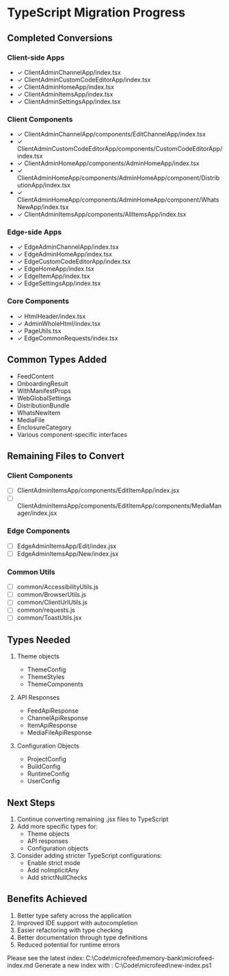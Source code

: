 # TypeScript Migration Progress

## Completed Conversions

### Client-side Apps
- ✓ ClientAdminChannelApp/index.tsx
- ✓ ClientAdminCustomCodeEditorApp/index.tsx
- ✓ ClientAdminHomeApp/index.tsx
- ✓ ClientAdminItemsApp/index.tsx
- ✓ ClientAdminSettingsApp/index.tsx

### Client Components
- ✓ ClientAdminChannelApp/components/EditChannelApp/index.tsx
- ✓ ClientAdminCustomCodeEditorApp/components/CustomCodeEditorApp/index.tsx
- ✓ ClientAdminHomeApp/components/AdminHomeApp/index.tsx
- ✓ ClientAdminHomeApp/components/AdminHomeApp/component/DistributionApp/index.tsx
- ✓ ClientAdminHomeApp/components/AdminHomeApp/component/WhatsNewApp/index.tsx
- ✓ ClientAdminItemsApp/components/AllItemsApp/index.tsx

### Edge-side Apps
- ✓ EdgeAdminChannelApp/index.tsx
- ✓ EdgeAdminHomeApp/index.tsx
- ✓ EdgeCustomCodeEditorApp/index.tsx
- ✓ EdgeHomeApp/index.tsx
- ✓ EdgeItemApp/index.tsx
- ✓ EdgeSettingsApp/index.tsx

### Core Components
- ✓ HtmlHeader/index.tsx
- ✓ AdminWholeHtml/index.tsx
- ✓ PageUtils.tsx
- ✓ EdgeCommonRequests/index.tsx

## Common Types Added
- FeedContent
- OnboardingResult
- WithManifestProps
- WebGlobalSettings
- DistributionBundle
- WhatsNewItem
- MediaFile
- EnclosureCategory
- Various component-specific interfaces

## Remaining Files to Convert

### Client Components
- [ ] ClientAdminItemsApp/components/EditItemApp/index.jsx
- [ ] ClientAdminItemsApp/components/EditItemApp/components/MediaManager/index.jsx

### Edge Components
- [ ] EdgeAdminItemsApp/Edit/index.jsx
- [ ] EdgeAdminItemsApp/New/index.jsx

### Common Utils
- [ ] common/AccessibilityUtils.js
- [ ] common/BrowserUtils.js
- [ ] common/ClientUrlUtils.js
- [ ] common/requests.js
- [ ] common/ToastUtils.jsx

## Types Needed
1. Theme objects
   - ThemeConfig
   - ThemeStyles
   - ThemeComponents

2. API Responses
   - FeedApiResponse
   - ChannelApiResponse
   - ItemApiResponse
   - MediaFileApiResponse

3. Configuration Objects
   - ProjectConfig
   - BuildConfig
   - RuntimeConfig
   - UserConfig

## Next Steps
1. Continue converting remaining .jsx files to TypeScript
2. Add more specific types for:
   - Theme objects
   - API responses
   - Configuration objects
3. Consider adding stricter TypeScript configurations:
   - Enable strict mode
   - Add noImplicitAny
   - Add strictNullChecks

## Benefits Achieved
1. Better type safety across the application
2. Improved IDE support with autocompletion
3. Easier refactoring with type checking
4. Better documentation through type definitions
5. Reduced potential for runtime errors

Please see the latest index: C:\Code\microfeed\memory-bank\microfeed-index.md
Generate a new index with : C:\Code\microfeed\new-index.ps1